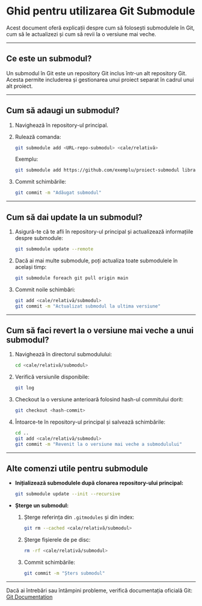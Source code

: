 
# Ghid pentru utilizarea Git Submodule

Acest document oferă explicații despre cum să folosești submodulele în Git, cum să le actualizezi și cum să revii la o versiune mai veche.

---

## Ce este un submodul?
Un submodul în Git este un repository Git inclus într-un alt repository Git. Acesta permite includerea și gestionarea unui proiect separat în cadrul unui alt proiect.

---

## Cum să adaugi un submodul?
1. Navighează în repository-ul principal.
2. Rulează comanda:
   ```bash
   git submodule add <URL-repo-submodul> <cale/relativă>
   ```
   Exemplu:
   ```bash
   git submodule add https://github.com/exemplu/proiect-submodul librarii/proiect-submodul
   ```

3. Commit schimbările:
   ```bash
   git commit -m "Adăugat submodul"
   ```

---

## Cum să dai update la un submodul?
1. Asigură-te că te afli în repository-ul principal și actualizează informațiile despre submodule:
   ```bash
   git submodule update --remote
   ```
2. Dacă ai mai multe submodule, poți actualiza toate submodulele în același timp:
   ```bash
   git submodule foreach git pull origin main
   ```
3. Commit noile schimbări:
   ```bash
   git add <cale/relativă/submodul>
   git commit -m "Actualizat submodul la ultima versiune"
   ```

---

## Cum să faci revert la o versiune mai veche a unui submodul?
1. Navighează în directorul submodulului:
   ```bash
   cd <cale/relativă/submodul>
   ```
2. Verifică versiunile disponibile:
   ```bash
   git log
   ```
3. Checkout la o versiune anterioară folosind hash-ul commitului dorit:
   ```bash
   git checkout <hash-commit>
   ```
4. Întoarce-te în repository-ul principal și salvează schimbările:
   ```bash
   cd ..
   git add <cale/relativă/submodul>
   git commit -m "Revenit la o versiune mai veche a submodulului"
   ```

---

## Alte comenzi utile pentru submodule
- **Inițializează submodulele după clonarea repository-ului principal:**
  ```bash
  git submodule update --init --recursive
  ```

- **Șterge un submodul:**
  1. Șterge referința din `.gitmodules` și din index:
     ```bash
     git rm --cached <cale/relativă/submodul>
     ```
  2. Șterge fișierele de pe disc:
     ```bash
     rm -rf <cale/relativă/submodul>
     ```
  3. Commit schimbările:
     ```bash
     git commit -m "Șters submodul"
     ```

---

Dacă ai întrebări sau întâmpini probleme, verifică documentația oficială Git: [Git Documentation](https://git-scm.com/doc)
